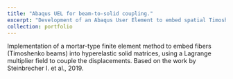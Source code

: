 ```yaml
---
title: "Abaqus UEL for beam-to-solid coupling."
excerpt: "Development of an Abaqus User Element to embed spatial Timoshenko beams to hyperelastic solid matrices.<br/><img src='/images/P3_AbaqusUEL.png'>"
collection: portfolio
---
```


Implementation of a mortar-type finite element method to embed fibers (Timoshenko beams) into hyperelastic solid matrices, using a Lagrange multiplier field to couple the displacements. Based on the work by Steinbrecher I. et al., 2019.